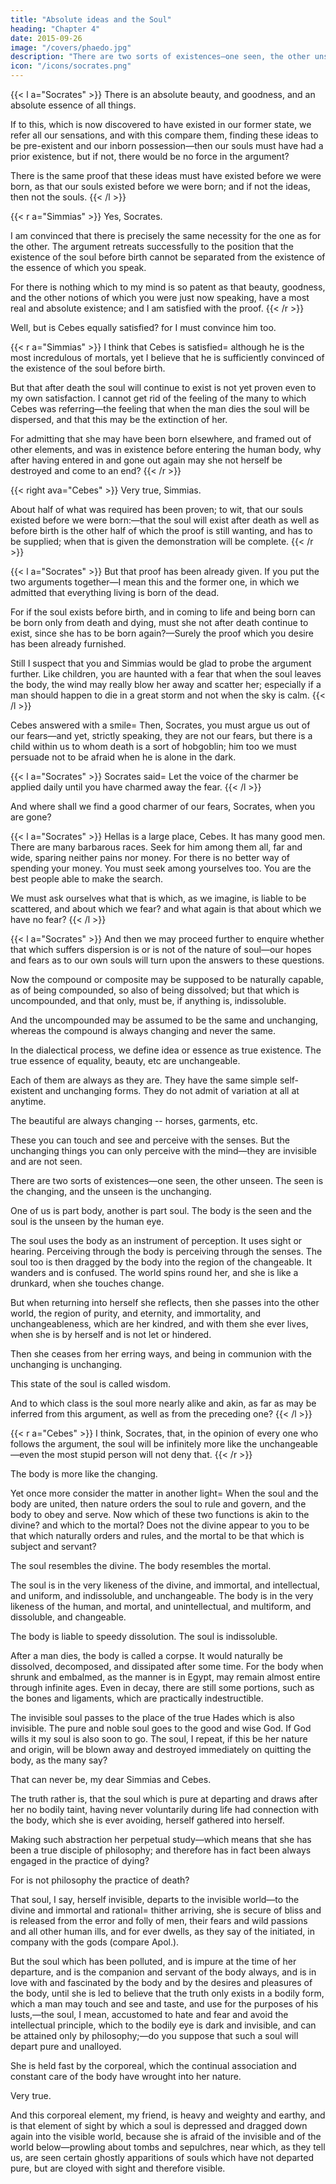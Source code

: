 ```yaml
---
title: "Absolute ideas and the Soul"
heading: "Chapter 4"
date: 2015-09-26
image: "/covers/phaedo.jpg"
description: "There are two sorts of existences—one seen, the other unseen. The seen is the changing, and the unseen is the unchanging"
icon: "/icons/socrates.png"
---
```




{{< l a="Socrates" >}}
There is an absolute beauty, and goodness, and an absolute essence of all things. 

If to this, which is now discovered to have existed in our former state, we refer all our sensations, and with this compare them, finding these ideas to be pre-existent and our inborn possession—then our souls must have had a prior existence, but if not, there would be no force in the argument? 

There is the same proof that these ideas must have existed before we were born, as that our souls existed before we were born; and if not the ideas, then not the souls.
{{< /l >}}


{{< r a="Simmias" >}}
Yes, Socrates. 

I am convinced that there is precisely the same necessity for the one as for the other. The argument retreats successfully to the position that the existence of the soul before birth cannot be separated from the existence of the essence of which you speak. 

For there is nothing which to my mind is so patent as that beauty, goodness, and the other notions of which you were just now speaking, have a most real and absolute existence; and I am satisfied with the proof.
{{< /r >}}

Well, but is Cebes equally satisfied? for I must convince him too.

{{< r a="Simmias" >}}
I think that Cebes is satisfied= although he is the most incredulous of mortals, yet I believe that he is sufficiently convinced of the existence of the soul before birth. 

But that after death the soul will continue to exist is not yet proven even to my own satisfaction. I cannot get rid of the feeling of the many to which Cebes was referring—the feeling that when the man dies the soul will be dispersed, and that this may be the extinction of her. 

For admitting that she may have been born elsewhere, and framed out of other elements, and was in existence before entering the human body, why after having entered in and gone out again may she not herself be destroyed and come to an end?
{{< /r >}}

{{< right ava="Cebes" >}}
Very true, Simmias. 

About half of what was required has been proven; to wit, that our souls existed before we were born:—that the soul will exist after death as well as before birth is the other half of which the proof is still wanting, and has to be supplied; when that is given the demonstration will be complete.
{{< /r >}}

{{< l a="Socrates" >}}
But that proof has been already given. If you put the two arguments together—I mean this and the former one, in which we admitted that everything living is born of the dead. 

For if the soul exists before birth, and in coming to life and being born can be born only from death and dying, must she not after death continue to exist, since she has to be born again?—Surely the proof which you desire has been already furnished. 

Still I suspect that you and Simmias would be glad to probe the argument further. Like children, you are haunted with a fear that when the soul leaves the body, the wind may really blow her away and scatter her; especially if a man should happen to die in a great storm and not when the sky is calm.
{{< /l >}}


Cebes answered with a smile= Then, Socrates, you must argue us out of our fears—and yet, strictly speaking, they are not our fears, but there is a child within us to whom death is a sort of hobgoblin; him too we must persuade not to be afraid when he is alone in the dark.

{{< l a="Socrates" >}}
Socrates said= Let the voice of the charmer be applied daily until you have charmed away the fear.
{{< /l >}}


And where shall we find a good charmer of our fears, Socrates, when you are gone?

{{< l a="Socrates" >}}
Hellas is a large place, Cebes. It has many good men. There are many barbarous races. Seek for him among them all, far and wide, sparing neither pains nor money. For there is no better way of spending your money. You must seek among yourselves too. You are the best people able to make the search.

We must ask ourselves what that is which, as we imagine, is liable to be scattered, and about which we fear? and what again is that about which we have no fear?
{{< /l >}}


{{< l a="Socrates" >}}
And then we may proceed further to enquire whether that which suffers dispersion is or is not of the nature of soul—our hopes and fears as to our own souls will turn upon the answers to these questions.

Now the compound or composite may be supposed to be naturally capable, as of being compounded, so also of being dissolved; but that which is uncompounded, and that only, must be, if anything is, indissoluble.

And the uncompounded may be assumed to be the same and unchanging, whereas the compound is always changing and never the same.

In the dialectical process, we define idea or essence as true existence. The true essence of equality, beauty, etc are unchangeable. 

Each of them are always as they are. They have the same simple self-existent and unchanging forms. They do not admit of variation at all at anytime. 

The beautiful are always changing -- horses, garments, etc. <!--  or any other things which are named by the same names and may be called equal or beautiful,—are they all unchanging and the same always, or quite the reverse? May they not rather be described as almost always changing and hardly ever the same, either with themselves or with one another? -->

These you can touch and see and perceive with the senses. But the unchanging things you can only perceive with the mind—they are invisible and are not seen. 

There are two sorts of existences—one seen, the other unseen. The seen is the changing, and the unseen is the unchanging. 

One  of us is part body, another is part soul.  The body is the seen and the soul is the unseen by the human eye.

The soul uses the body as an instrument of perception. It uses sight or hearing. Perceiving through the body is perceiving through the senses. The soul too is then dragged by the body into the region of the changeable. It wanders and is confused. The world spins round her, and she is like a drunkard, when she touches change. 

But when returning into herself she reflects, then she passes into the other world, the region of purity, and eternity, and immortality, and unchangeableness, which are her kindred, and with them she ever lives, when she is by herself and is not let or hindered. 

Then she ceases from her erring ways, and being in communion with the unchanging is unchanging. 

This state of the soul is called wisdom.

And to which class is the soul more nearly alike and akin, as far as may be inferred from this argument, as well as from the preceding one?
{{< /l  >}}

{{< r a="Cebes" >}}
I think, Socrates, that, in the opinion of every one who follows the argument, the soul will be infinitely more like the unchangeable—even the most stupid person will not deny that.
{{< /r >}}


The body is more like the changing. 

Yet once more consider the matter in another light= When the soul and the body are united, then nature orders the soul to rule and govern, and the body to obey and serve. Now which of these two functions is akin to the divine? and which to the mortal? Does not the divine appear to you to be that which naturally orders and rules, and the mortal to be that which is subject and servant?

The soul resembles the divine. The body resembles the mortal.

The soul is in the very likeness of the divine, and immortal, and intellectual, and uniform, and indissoluble, and unchangeable. The body is in the very likeness of the human, and mortal, and unintellectual, and multiform, and dissoluble, and changeable.

The body is liable to speedy dissolution. The soul is indissoluble. 

After a man dies, the body is called a corpse. It would naturally be dissolved, decomposed, and dissipated after some time. For the body when shrunk and embalmed, as the manner is in Egypt, may remain almost entire through infinite ages. Even in decay, there are still some portions, such as the bones and ligaments, which are practically indestructible.

The invisible soul passes to the place of the true Hades which is also invisible. The pure and noble soul goes to the good and wise God. If God wills it my soul is also soon to go. The soul, I repeat, if this be her nature and origin, will be blown away and destroyed immediately on quitting the body, as the many say? 

That can never be, my dear Simmias and Cebes. 

The truth rather is, that the soul which is pure at departing and draws after her no bodily taint, having never voluntarily during life had connection with the body, which she is ever avoiding, herself gathered into herself. 

Making such abstraction her perpetual study—which means that she has been a true disciple of philosophy; and therefore has in fact been always engaged in the practice of dying? 

For is not philosophy the practice of death?

That soul, I say, herself invisible, departs to the invisible world—to the divine and immortal and rational= thither arriving, she is secure of bliss and is released from the error and folly of men, their fears and wild passions and all other human ills, and for ever dwells, as they say of the initiated, in company with the gods (compare Apol.).

But the soul which has been polluted, and is impure at the time of her departure, and is the companion and servant of the body always, and is in love with and fascinated by the body and by the desires and pleasures of the body, until she is led to believe that the truth only exists in a bodily form, which a man may touch and see and taste, and use for the purposes of his lusts,—the soul, I mean, accustomed to hate and fear and avoid the intellectual principle, which to the bodily eye is dark and invisible, and can be attained only by philosophy;—do you suppose that such a soul will depart pure and unalloyed. 

She is held fast by the corporeal, which the continual association and constant care of the body have wrought into her nature.

Very true.

And this corporeal element, my friend, is heavy and weighty and earthy, and is that element of sight by which a soul is depressed and dragged down again into the visible world, because she is afraid of the invisible and of the world below—prowling about tombs and sepulchres, near which, as they tell us, are seen certain ghostly apparitions of souls which have not departed pure, but are cloyed with sight and therefore visible.

<!-- (Compare Milton, Comus:—

     'But when lust,
     By unchaste looks, loose gestures, and foul talk,
     But most by lewd and lavish act of sin,
     Lets in defilement to the inward parts,
     The soul grows clotted by contagion,
     Imbodies, and imbrutes, till she quite lose,
     The divine property of her first being.
     Such are those thick and gloomy shadows damp
     Oft seen in charnel vaults and sepulchres,
     Lingering, and sitting by a new made grave,
     As loath to leave the body that it lov'd,
     And linked itself by carnal sensuality
     To a degenerate and degraded state.')
 -->

<!-- That is very likely, Socrates
 -->

